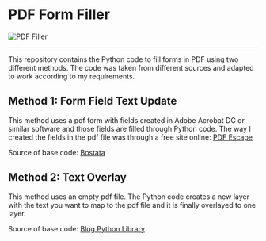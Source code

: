 # PDF Form Filler

![PDF Filler](screenshots/methods.png "PDF Filler")

---

This repository contains the Python code to fill forms in PDF using two different methods. The code was taken from different sources and adapted to work according to my requirements.

## Method 1: Form Field Text Update

This method uses a pdf form with fields created in Adobe Acrobat DC or similar software and those fields are filled through Python code. The way I created the fields in the pdf file was through a free site online: [PDF Escape](https://www.pdfescape.com)

Source of base code: [Bostata](https://bostata.com/how-to-populate-fillable-pdfs-with-python/)

## Method 2: Text Overlay

This method uses an empty pdf file. The Python code creates a new layer with the text you want to map to the pdf file and it is finally overlayed to one layer.

Source of base code: [Blog Python Library](https://www.blog.pythonlibrary.org/2018/05/22/filling-pdf-forms-with-python/)

